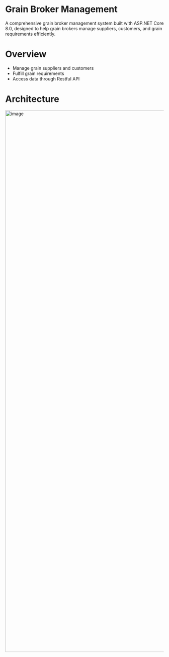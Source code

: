 # Grain Broker Management
A comprehensive grain broker management system built with ASP.NET Core 8.0, designed to help grain brokers manage suppliers, customers, and grain requirements efficiently.

# Overview
* Manage grain suppliers and customers
* Fulfill grain requirements
* Access data through Restful API

# Architecture
<img width="2604" height="1724" alt="image" src="https://github.com/user-attachments/assets/fa2c2d1e-bb16-45b4-80a0-371e3fe38016" />


